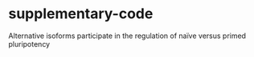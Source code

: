 # supplementary-code
Alternative isoforms participate in the regulation of naïve versus primed pluripotency
